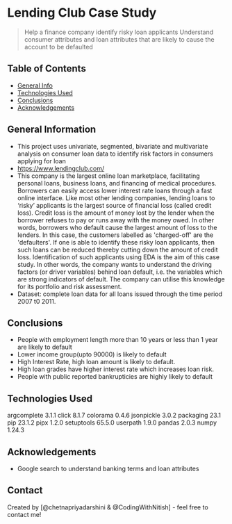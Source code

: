 # Lending Club Case Study
> Help a finance company identify risky loan applicants
Understand consumer attributes and loan attributes that are likely to cause the account to be defaulted

## Table of Contents 
* [General Info](#general-information)
* [Technologies Used](#technologies-used)
* [Conclusions](#conclusions)
* [Acknowledgements](#acknowledgements)

<!-- You can include any other section that is pertinent to your problem -->

## General Information
- This project uses univariate, segmented, bivariate and multivariate analysis on consumer loan data to identify risk factors in consumers applying for loan
- https://www.lendingclub.com/
- This company is the largest online loan marketplace, facilitating personal loans, business loans, and financing of medical procedures. Borrowers can easily access lower interest rate loans through a fast online interface. 
Like most other lending companies, lending loans to ‘risky’ applicants is the largest source of financial loss (called credit loss). Credit loss is the amount of money lost by the lender when the borrower refuses to pay or runs away with the money owed.
In other words, borrowers who default cause the largest amount of loss to the lenders. In this case, the customers labelled as 'charged-off' are the 'defaulters'. 
If one is able to identify these risky loan applicants, then such loans can be reduced thereby cutting down the amount of credit loss. Identification of such applicants using EDA is the aim of this case study.
In other words, the company wants to understand the driving factors (or driver variables) behind loan default, i.e. the variables which are strong indicators of default.  The company can utilise this knowledge for its portfolio and risk assessment. 
- Dataset: complete loan data for all loans issued through the time period 2007 t0 2011.


## Conclusions
- People with employment length more than 10 years or less than 1 year are likely to default
- Lower income group(upto 90000) is likely to default
- High Interest Rate, high loan amount is likely to default.
- High loan grades have higher interest rate which increases loan risk.
- People with public reported bankrupticies are highly likely to default


## Technologies Used
argcomplete 3.1.1
click       8.1.7
colorama    0.4.6
jsonpickle  3.0.2
packaging   23.1
pip         23.1.2
pipx        1.2.0
setuptools  65.5.0
userpath    1.9.0
pandas      2.0.3
numpy       1.24.3


<!-- As the libraries versions keep on changing, it is recommended to mention the version of library used in this project -->

## Acknowledgements
- Google search to understand banking terms and loan attributes


## Contact
Created by [@chetnapriyadarshini & @CodingWithNitish] - feel free to contact me!
